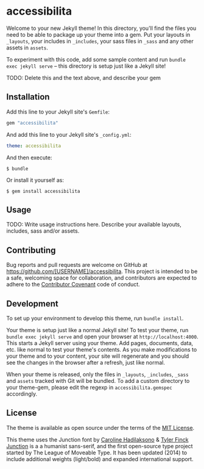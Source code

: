 # accessibilita

Welcome to your new Jekyll theme! In this directory, you'll find the files you need to be able to package up your theme into a gem. Put your layouts in `_layouts`, your includes in `_includes`, your sass files in `_sass` and any other assets in `assets`.

To experiment with this code, add some sample content and run `bundle exec jekyll serve` – this directory is setup just like a Jekyll site!

TODO: Delete this and the text above, and describe your gem

## Installation

Add this line to your Jekyll site's `Gemfile`:

```ruby
gem "accessibilita"
```

And add this line to your Jekyll site's `_config.yml`:

```yaml
theme: accessibilita
```

And then execute:

    $ bundle

Or install it yourself as:

    $ gem install accessibilita

## Usage

TODO: Write usage instructions here. Describe your available layouts, includes, sass and/or assets.

## Contributing

Bug reports and pull requests are welcome on GitHub at https://github.com/[USERNAME]/accessibilita. This project is intended to be a safe, welcoming space for collaboration, and contributors are expected to adhere to the [Contributor Covenant](https://www.contributor-covenant.org/) code of conduct.

## Development

To set up your environment to develop this theme, run `bundle install`.

Your theme is setup just like a normal Jekyll site! To test your theme, run `bundle exec jekyll serve` and open your browser at `http://localhost:4000`. This starts a Jekyll server using your theme. Add pages, documents, data, etc. like normal to test your theme's contents. As you make modifications to your theme and to your content, your site will regenerate and you should see the changes in the browser after a refresh, just like normal.

When your theme is released, only the files in `_layouts`, `_includes`, `_sass` and `assets` tracked with Git will be bundled.
To add a custom directory to your theme-gem, please edit the regexp in `accessibilita.gemspec` accordingly.

## License

The theme is available as open source under the terms of the [MIT License](https://opensource.org/licenses/MIT).

This theme uses the Junction font by [Caroline Hadilaksono](http://www.hadilaksono.com) & [Tyler Finck](http://www.tylerfinck.com/)\
[Junction](https://www.theleagueofmoveabletype.com/junction) is a a humanist sans-serif, and the first open-source type project started by The League of Moveable Type. It has been updated (2014) to include additional weights (light/bold) and expanded international support. 
